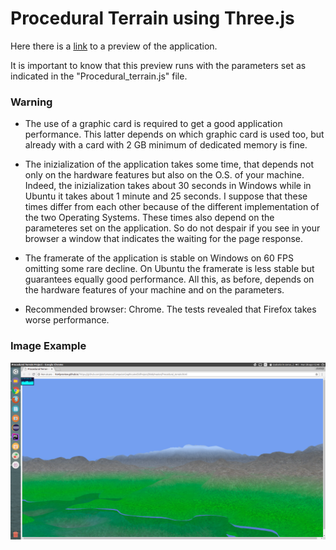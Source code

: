 
# Procedural Terrain using Three.js

Here there is a [link](http://htmlpreview.github.io/?https://github.com/pierlumanzu/ComputerGraphicsAnd3dProject/blob/master/Procedural_terrain.html) to a preview of the application.

It is important to know that this preview runs with the parameters set as indicated in the "Procedural_terrain.js" file.

### Warning

- The use of a graphic card is required to get a good application performance. This latter depends on which graphic card is used too, but already with a card with 2 GB minimum of dedicated memory is fine.

- The inizialization of the application takes some time, that depends not only on the hardware features but also on the O.S. of your machine. Indeed, the inizialization takes about 30 seconds in Windows while in Ubuntu it takes about 1 minute and 25 seconds. I suppose that these times differ from each other because of the different implementation of the two Operating Systems. These times also depend on the parameteres set on the application. So do not despair if you see in your browser a window that indicates the waiting for the page response.

- The framerate of the application is stable on Windows on 60 FPS omitting some rare decline. On Ubuntu the framerate is less stable but guarantees equally good performance. All this, as before, depends on the hardware features of your machine and on the parameters.

- Recommended browser: Chrome. The tests revealed that Firefox takes worse performance.

### Image Example

![](imageExample.png)

